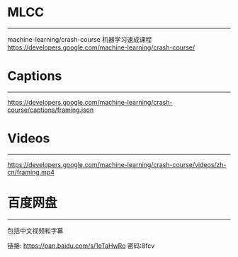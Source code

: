 # MLCC
---

machine-learning/crash-course 机器学习速成课程 <https://developers.google.com/machine-learning/crash-course/>

# Captions
---

<https://developers.google.com/machine-learning/crash-course/captions/framing.json>

# Videos
---

<https://developers.google.com/machine-learning/crash-course/videos/zh-cn/framing.mp4>

# 百度网盘
---

包括中文视频和字幕

链接: <https://pan.baidu.com/s/1eTaHwRo>  密码:8fcv
